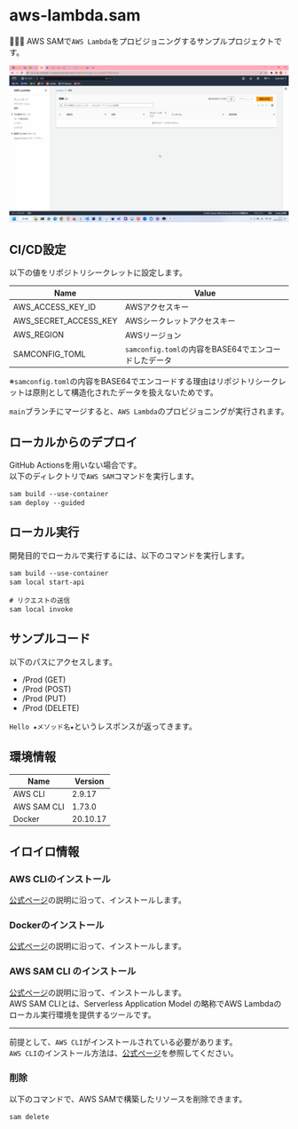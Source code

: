 # aws-lambda.sam

🦃🦃🦃 AWS SAMで`AWS Lambda`をプロビジョニングするサンプルプロジェクトです。  

![成果物](./docs/img/fruit.gif)  

## CI/CD設定

以下の値をリポジトリシークレットに設定します。  

| Name | Value |
| --- | --- |
| AWS_ACCESS_KEY_ID | AWSアクセスキー |
| AWS_SECRET_ACCESS_KEY | AWSシークレットアクセスキー |
| AWS_REGION | AWSリージョン |
| SAMCONFIG_TOML | `samconfig.toml`の内容をBASE64でエンコードしたデータ |

※`samconfig.toml`の内容をBASE64でエンコードする理由はリポジトリシークレットは原則として構造化されたデータを扱えないためです。  

`main`ブランチにマージすると、`AWS Lambda`のプロビジョニングが実行されます。  

## ローカルからのデプロイ

GitHub Actionsを用いない場合です。  
以下のディレクトリで`AWS SAM`コマンドを実行します。  

```shell
sam build --use-container
sam deploy --guided
```

## ローカル実行

開発目的でローカルで実行するには、以下のコマンドを実行します。  

```shell
sam build --use-container
sam local start-api

# リクエストの送信
sam local invoke
```

## サンプルコード

以下のパスにアクセスします。  

* /Prod (GET)
* /Prod (POST)
* /Prod (PUT)
* /Prod (DELETE)

`Hello ★メソッド名★`というレスポンスが返ってきます。  

## 環境情報

| Name | Version |
| --- | --- |
| AWS CLI | 2.9.17 |
| AWS SAM CLI | 1.73.0 |
| Docker | 20.10.17 |

## イロイロ情報

### AWS CLIのインストール

[公式ページ](https://docs.aws.amazon.com/ja_jp/cli/latest/userguide/install-cliv2.html)の説明に沿って、インストールします。  

### Dockerのインストール

[公式ページ](https://docs.docker.com/get-docker/)の説明に沿って、インストールします。  

### AWS SAM CLI のインストール

[公式ページ](https://docs.aws.amazon.com/ja_jp/serverless-application-model/latest/developerguide/install-sam-cli.html)の説明に沿って、インストールします。  
AWS SAM CLIとは、Serverless Application Model の略称でAWS Lambdaのローカル実行環境を提供するツールです。  

---

前提として、`AWS CLI`がインストールされている必要があります。  
`AWS CLI`のインストール方法は、[公式ページ](https://docs.aws.amazon.com/ja_jp/cli/latest/userguide/install-cliv2.html)を参照してください。  

### 削除

以下のコマンドで、AWS SAMで構築したリソースを削除できます。  

```shell
sam delete
```
